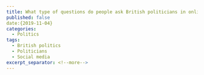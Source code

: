 ```yaml
---
title: What type of questions do people ask British politicians in online Q&As? A thematic analysis of MP’s “Ask Me Anything” sessions on Reddit
published: false
date:{2019-11-04}
categories:
  - Politics
tags:
  - British politics
  - Politicians
  - Social media
excerpt_separator: <!--more-->
---
```

